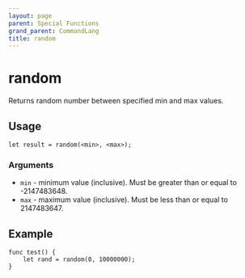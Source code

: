 ```yaml
---
layout: page
parent: Special Functions
grand_parent: CommandLang
title: random
---
```


# random

Returns random number between specified min and max values.

## Usage

```
let result = random(<min>, <max>);
```

### Arguments

* `min` - minimum value (inclusive). Must be greater than or equal to -2147483648.
* `max` - maximum value (inclusive). Must be less than or equal to 2147483647.

## Example

```
func test() {
    let rand = random(0, 10000000);
}
```